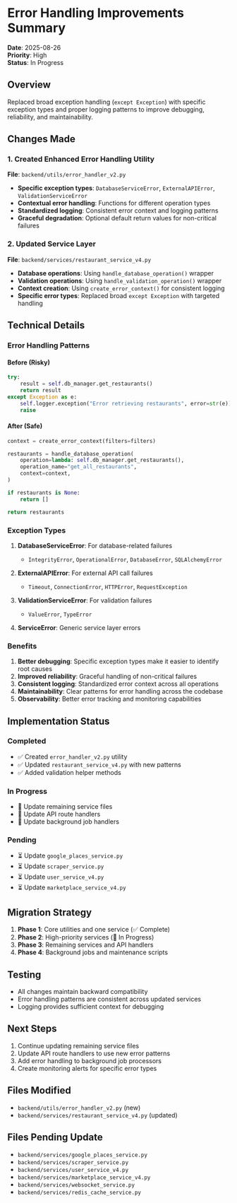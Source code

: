 # Error Handling Improvements Summary

**Date**: 2025-08-26  
**Priority**: High  
**Status**: In Progress

## Overview

Replaced broad exception handling (`except Exception`) with specific exception types and proper logging patterns to improve debugging, reliability, and maintainability.

## Changes Made

### 1. Created Enhanced Error Handling Utility

**File**: `backend/utils/error_handler_v2.py`

- **Specific exception types**: `DatabaseServiceError`, `ExternalAPIError`, `ValidationServiceError`
- **Contextual error handling**: Functions for different operation types
- **Standardized logging**: Consistent error context and logging patterns
- **Graceful degradation**: Optional default return values for non-critical failures

### 2. Updated Service Layer

**File**: `backend/services/restaurant_service_v4.py`

- **Database operations**: Using `handle_database_operation()` wrapper
- **Validation operations**: Using `handle_validation_operation()` wrapper
- **Context creation**: Using `create_error_context()` for consistent logging
- **Specific error types**: Replaced broad `except Exception` with targeted handling

## Technical Details

### Error Handling Patterns

#### Before (Risky)
```python
try:
    result = self.db_manager.get_restaurants()
    return result
except Exception as e:
    self.logger.exception("Error retrieving restaurants", error=str(e))
    raise
```

#### After (Safe)
```python
context = create_error_context(filters=filters)

restaurants = handle_database_operation(
    operation=lambda: self.db_manager.get_restaurants(),
    operation_name="get_all_restaurants",
    context=context,
)

if restaurants is None:
    return []

return restaurants
```

### Exception Types

1. **DatabaseServiceError**: For database-related failures
   - `IntegrityError`, `OperationalError`, `DatabaseError`, `SQLAlchemyError`

2. **ExternalAPIError**: For external API call failures
   - `Timeout`, `ConnectionError`, `HTTPError`, `RequestException`

3. **ValidationServiceError**: For validation failures
   - `ValueError`, `TypeError`

4. **ServiceError**: Generic service layer errors

### Benefits

1. **Better debugging**: Specific exception types make it easier to identify root causes
2. **Improved reliability**: Graceful handling of non-critical failures
3. **Consistent logging**: Standardized error context across all operations
4. **Maintainability**: Clear patterns for error handling across the codebase
5. **Observability**: Better error tracking and monitoring capabilities

## Implementation Status

### Completed
- ✅ Created `error_handler_v2.py` utility
- ✅ Updated `restaurant_service_v4.py` with new patterns
- ✅ Added validation helper methods

### In Progress
- 🔄 Update remaining service files
- 🔄 Update API route handlers
- 🔄 Update background job handlers

### Pending
- ⏳ Update `google_places_service.py`
- ⏳ Update `scraper_service.py`
- ⏳ Update `user_service_v4.py`
- ⏳ Update `marketplace_service_v4.py`

## Migration Strategy

1. **Phase 1**: Core utilities and one service (✅ Complete)
2. **Phase 2**: High-priority services (🔄 In Progress)
3. **Phase 3**: Remaining services and API handlers
4. **Phase 4**: Background jobs and maintenance scripts

## Testing

- All changes maintain backward compatibility
- Error handling patterns are consistent across updated services
- Logging provides sufficient context for debugging

## Next Steps

1. Continue updating remaining service files
2. Update API route handlers to use new error patterns
3. Add error handling to background job processors
4. Create monitoring alerts for specific error types

## Files Modified

- `backend/utils/error_handler_v2.py` (new)
- `backend/services/restaurant_service_v4.py` (updated)

## Files Pending Update

- `backend/services/google_places_service.py`
- `backend/services/scraper_service.py`
- `backend/services/user_service_v4.py`
- `backend/services/marketplace_service_v4.py`
- `backend/services/websocket_service.py`
- `backend/services/redis_cache_service.py`
